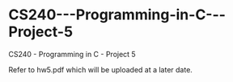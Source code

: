 # CS240---Programming-in-C---Project-5
CS240 - Programming in C - Project 5

Refer to hw5.pdf which will be uploaded at a later date.
